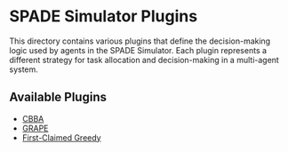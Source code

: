 # SPADE Simulator Plugins

This directory contains various plugins that define the decision-making logic used by agents in the SPADE Simulator. Each plugin represents a different strategy for task allocation and decision-making in a multi-agent system.

## Available Plugins

- [CBBA](./cbba/README.md)
- [GRAPE](./grape/README.md)
- [First-Claimed Greedy](./greedy/README.md)